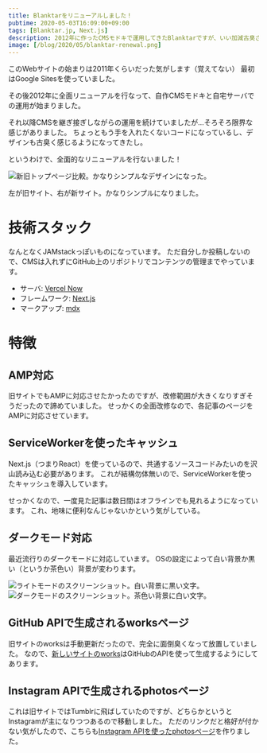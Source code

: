 ```yaml
---
title: Blanktarをリニューアルしました！
pubtime: 2020-05-03T16:09:00+09:00
tags: [Blanktar.jp, Next.js]
description: 2012年に作ったCMSモドキで運用してきたBlanktarですが、いい加減古臭さが目立ってきたので全面リニューアルを行ないました！ モダンな技術を色々取り込んでいます。
image: [/blog/2020/05/blanktar-renewal.png]
---
```


このWebサイトの始まりは2011年くらいだった気がします（覚えてない）
最初はGoogle Sitesを使っていました。

その後2012年に全面リニューアルを行なって、自作CMSモドキと自宅サーバでの運用が始まりました。

それ以降CMSを継ぎ接ぎしながらの運用を続けていましたが…そろそろ限界な感じがありました。
ちょっともう手を入れたくないコードになっているし、デザインも古臭く感じるようになってきたし。

というわけで、全面的なリニューアルを行ないました！

![新旧トップページ比較。かなりシンプルなデザインになった。](/blog/2020/05/blanktar-renewal.png "1280x640")

左が旧サイト、右が新サイト。かなりシンプルになりました。


# 技術スタック

なんとなくJAMstackっぽいものになっています。
ただ自分しか投稿しないので、CMSは入れずにGitHub上のリポジトリでコンテンツの管理までやっています。

- サーバ: [Vercel Now](https://vercel.com/)
- フレームワーク: [Next.js](https://nextjs.org/)
- マークアップ: [mdx](https://mdxjs.com/)


# 特徴

## AMP対応

旧サイトでもAMPに対応させたかったのですが、改修範囲が大きくなりすぎそうだったので諦めていました。
せっかくの全面改修なので、各記事のページをAMPに対応させています。


## ServiceWorkerを使ったキャッシュ

Next.js（つまりReact）を使っているので、共通するソースコードみたいのを沢山読み込む必要があります。
これが結構勿体無いので、ServiceWorkerを使ったキャッシュを導入しています。

せっかくなので、一度見た記事は数日間はオフラインでも見れるようになっています。
これ、地味に便利なんじゃないかという気がしている。


## ダークモード対応

最近流行りのダークモードに対応しています。
OSの設定によって白い背景か黒い（というか茶色い）背景が変わります。

![ライトモードのスクリーンショット。白い背景に黒い文字。](/blog/2020/05/new-blanktar-light-theme.png "320x240")
![ダークモードのスクリーンショット。茶色い背景に白い文字。](/blog/2020/05/new-blanktar-dark-theme.png "320x240")


## GitHub APIで生成されるworksページ

旧サイトのworksは手動更新だったので、完全に面倒臭くなって放置していました。
なので、[新しいサイトのworks](/works)はGitHubのAPIを使って生成するようにしてあります。


## Instagram APIで生成されるphotosページ

これは旧サイトではTumblrに飛ばしていたのですが、どちらかというとInstagramが主になりつつあるので移動しました。
ただのリンクだと格好が付かない気がしたので、こちらも[Instagram APIを使ったphotosページ](/photos)を作りました。
